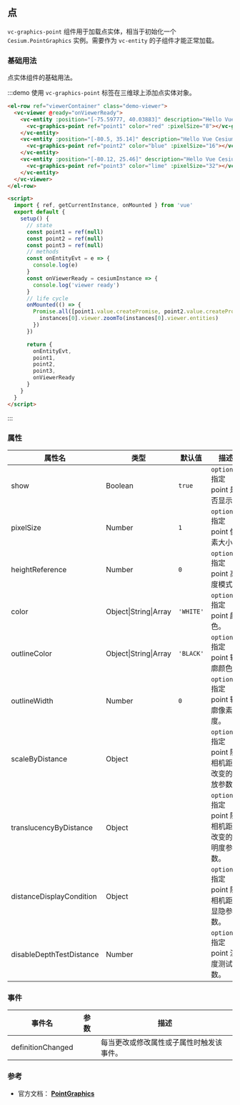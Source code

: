 ## 点

`vc-graphics-point` 组件用于加载点实体，相当于初始化一个 `Cesium.PointGraphics` 实例。需要作为 `vc-entity` 的子组件才能正常加载。

### 基础用法

点实体组件的基础用法。

:::demo 使用 `vc-graphics-point` 标签在三维球上添加点实体对象。

```html
<el-row ref="viewerContainer" class="demo-viewer">
  <vc-viewer @ready="onViewerReady">
    <vc-entity :position="[-75.59777, 40.03883]" description="Hello Vue Cesium">
      <vc-graphics-point ref="point1" color="red" :pixelSize="8"></vc-graphics-point>
    </vc-entity>
    <vc-entity :position="[-80.5, 35.14]" description="Hello Vue Cesium">
      <vc-graphics-point ref="point2" color="blue" :pixelSize="16"></vc-graphics-point>
    </vc-entity>
    <vc-entity :position="[-80.12, 25.46]" description="Hello Vue Cesium">
      <vc-graphics-point ref="point3" color="lime" :pixelSize="32"></vc-graphics-point>
    </vc-entity>
  </vc-viewer>
</el-row>

<script>
  import { ref, getCurrentInstance, onMounted } from 'vue'
  export default {
    setup() {
      // state
      const point1 = ref(null)
      const point2 = ref(null)
      const point3 = ref(null)
      // methods
      const onEntityEvt = e => {
        console.log(e)
      }
      const onViewerReady = cesiumInstance => {
        console.log('viewer ready')
      }
      // life cycle
      onMounted(() => {
        Promise.all([point1.value.createPromise, point2.value.createPromise, point3.value.createPromise]).then(instances => {
          instances[0].viewer.zoomTo(instances[0].viewer.entities)
        })
      })

      return {
        onEntityEvt,
        point1,
        point2,
        point3,
        onViewerReady
      }
    }
  }
</script>
```

:::

### 属性

| 属性名                   | 类型                  | 默认值    | 描述                                               |
| ------------------------ | --------------------- | --------- | -------------------------------------------------- |
| show                     | Boolean               | `true`    | `optional` 指定 point 是否显示。                   |
| pixelSize                | Number                | `1`       | `optional` 指定 point 像素大小。                   |
| heightReference          | Number                | `0`       | `optional` 指定 point 高度模式。                   |
| color                    | Object\|String\|Array | `'WHITE'` | `optional` 指定 point 颜色。                       |
| outlineColor             | Object\|String\|Array | `'BLACK'` | `optional` 指定 point 轮廓颜色。                   |
| outlineWidth             | Number                | `0`       | `optional` 指定 point 轮廓像素宽度。               |
| scaleByDistance          | Object                |           | `optional` 指定 point 随相机距离改变的缩放参数。   |
| translucencyByDistance   | Object                |           | `optional` 指定 point 随相机距离改变的透明度参数。 |
| distanceDisplayCondition | Object                |           | `optional` 指定 point 随相机距离显隐参数。         |
| disableDepthTestDistance | Number                |           | `optional` 指定 point 深度测试参数。               |

### 事件

| 事件名            | 参数 | 描述                                     |
| ----------------- | ---- | ---------------------------------------- |
| definitionChanged |      | 每当更改或修改属性或子属性时触发该事件。 |

### 参考

- 官方文档： **[PointGraphics](https://cesium.com/docs/cesiumjs-ref-doc/PointGraphics.html)**
